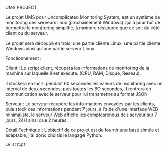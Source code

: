 UMS PROJECT 

Le projet UMS pour Uncomplicated Monitoring System, est un système de monitoring des serveurs linux (prochainement Windows) qui a pour but de permettre le monitoring simplifié, à moindre ressource que ce soit du côté client ou du serveur.


Le projet sera découpé en trois, une partie cliente Linux, une partie cliente Windows ainsi qu'une partie serveur Linux.


Fonctionnement : 

Client :
  Le script client, récupéra les informations de monitoring de la machine sur laquelle il est exécuté. (CPU, RAM, Disque, Réseau).

  Il stockera en local pendant 60 secondes les valeurs de monitoring avec un interval de deux secondes, puis toutes les 6O secondes, il rentrera en communication avec le serveur pour lui transmettre au format JSON

Serveur :
  Le serveur récupère les informations envoyées par les clients, puis stock ces informations pendant 7 jours, à l'aide d'une interface WEB minimaliste, le serveur Web affiche les comptesrendus des serveur sur 7 jours, 24H ainsi que 2 heures.



  Détail Technique : 
    L'objectif de ce projet est de fournir une base simple et adaptable, j'ai donc choisis le langage Python.

    Le script 
